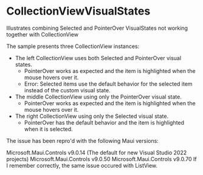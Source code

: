 # CollectionViewVisualStates
Illustrates combining Selected and PointerOver VisualStates not working together with CollectionView

The sample presents three CollectionView instances:
* The left CollectionView uses both Selected and PointerOver visual states.
  * PointerOver works as expected and the item is highlighted when the mouse hovers over it.
  * Error: Selected items use the default behavior for the selected item instead of the custom visual state.
* The middle CollectionView using only the PointerOver visual state.
  * PointerOver works as expected and the item is highlighted when the mouse hovers over it. 
* The right CollectionView using only the Selected visual state.
  * PointerOver has the default behavior and the item is highlighted when it is selected. 

The issue has been repro'd with the following Maui versions:

Microsoft.Maui.Controls v9.0.14 (The default for new Visual Studio 2022 projects)
Microsoft.Maui.Controls v9.0.50
Microsoft.Maui.Controls v9.0.70
If I remember correctly, the same issue occured with ListView.
